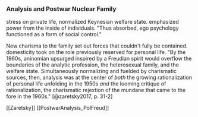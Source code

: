 ### Analysis and Postwar Nuclear Family

stress on private life, normalized Keynesian welfare state. emphasized power from the inside of individuals. "Thus absorbed, ego psychology functioned as a form of social control."

New charisma to the family set out forces that couldn't fully be contained. domesticity took on the role previously reserved for personal life. "By the 1960s, aninomian upsurged inspired by a Freudian spirit would overflow the boundaries of the analytic profession, the heterosexual family, and the welfare state. Simultaneously normalizing and fuelded by charismatic sources, then, analysis was at the center of *both* the growing rationalization of personal life unfolding in the 1950s *and* the looming critique of rationalization, the charismatic rejextion of the mundane that came to the fore in the 1960s." [@zaretsky2017, p. 31-2]

[[Zaretsky]]
[[PostwarAnalysis_PolFreud]]
